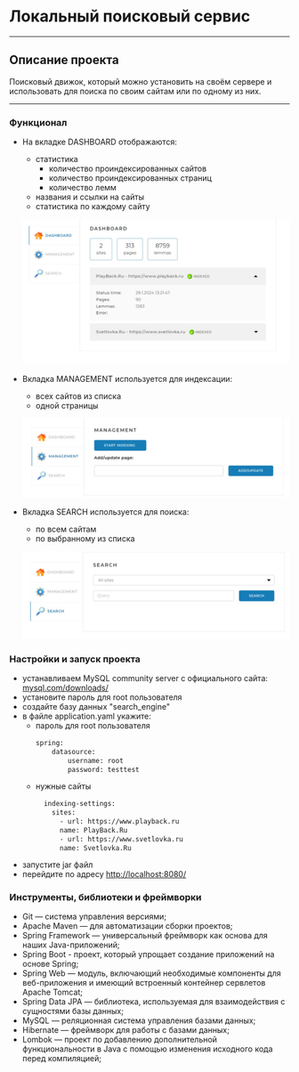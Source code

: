 # Локальный поисковый сервис
___
## Описание проекта

Поисковый движок, который можно установить на своём сервере и использовать для поиска по своим сайтам или по одному из них.

___

### Функционал

* На вкладке DASHBOARD отображаются:
    - статистика
      - количество проиндексированных сайтов
      - количество проиндексированных страниц
      - количество лемм
    - названия и ссылки на сайты
    - статистика по каждому сайту

    ![dashboard](/SearchEngine/src/main/resources/pictures/dashboard.jpg)
* Вкладка MANAGEMENT используется для индексации:
    - всех сайтов из списка
    - одной страницы
  
    ![management](/SearchEngine/src/main/resources/pictures/management.jpg)
* Вкладка SEARCH используется для поиска:
    - по всем сайтам
    - по выбранному из списка

    ![search](/SearchEngine/src/main/resources/pictures/search.jpg)

### Настройки и запуск проекта
- устанавливаем MySQL community server с официального сайта: [mysql.com/downloads/](https://www.mysql.com/downloads/)
- установите пароль для root пользователя
- создайте базу данных "search_engine"
- в файле application.yaml укажите:
  - пароль для root пользователя
      ````
      spring:
          datasource:
              username: root
              password: testtest
      ````
  - нужные сайты
    ````
      indexing-settings:
        sites:
          - url: https://www.playback.ru
          name: PlayBack.Ru
          - url: https://www.svetlovka.ru
          name: Svetlovka.Ru
      ````
- запустите jar файл
- перейдите по адресу [http://localhost:8080/](http://localhost:8080/)

### Инструменты, библиотеки и фреймворки
- Git — система управления версиями;
- Apache Maven — для автоматизации сборки проектов;
- Spring Framework — универсальный фреймворк как основа для наших Java-приложений;
- Spring Boot - проект, который упрощает создание приложений на основе Spring;
- Spring Web — модуль, включающий необходимые компоненты для веб-приложения и имеющий 
  встроенный контейнер сервлетов Apache Tomcat;
- Spring Data JPA — библиотека, используемая для взаимодействия с сущностями базы данных;
- MySQL — реляционная система управления базами данных;
- Hibernate — фреймворк для работы с базами данных;
- Lombok — проект по добавлению дополнительной функциональности в Java c помощью 
  изменения исходного кода перед компиляцией;
